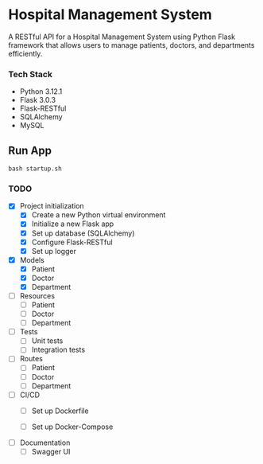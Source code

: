 # Hospital Management System
A RESTful API for a Hospital Management System using Python Flask framework that allows users to manage patients, doctors, and departments efficiently.


### Tech Stack
- Python 3.12.1
- Flask 3.0.3
- Flask-RESTful
- SQLAlchemy
- MySQL

## Run App
```
bash startup.sh
```

### TODO

- [x] Project initialization
  - [x] Create a new Python virtual environment
  - [x] Initialize a new Flask app
  - [x] Set up database (SQLAlchemy)
  - [x] Configure Flask-RESTful
  - [x] Set up logger

- [x] Models
  - [x] Patient
  - [x] Doctor
  - [x] Department

- [ ] Resources
  - [ ] Patient
  - [ ] Doctor
  - [ ] Department

- [ ] Tests
  - [ ] Unit tests
  - [ ] Integration tests

- [ ] Routes
  - [ ] Patient
  - [ ] Doctor
  - [ ] Department

- [ ] CI/CD
  - [ ] Set up Dockerfile
  - [ ] Set up Docker-Compose


- [ ] Documentation
  - [ ] Swagger UI
